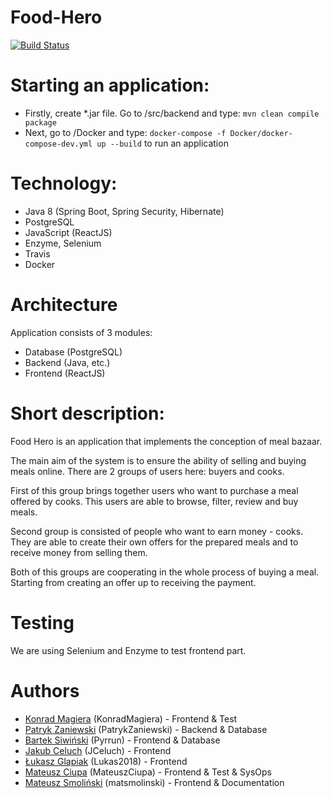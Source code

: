 # Food-Hero
[![Build Status](https://travis-ci.org/JedzenieBohater/Food-Hero.svg?branch=master)](https://travis-ci.org/JedzenieBohater/Food-Hero)

# Starting an application:
- Firstly, create *.jar file. Go to /src/backend and type: `mvn clean compile package`
- Next, go to /Docker and type: `docker-compose -f Docker/docker-compose-dev.yml up --build` to run an application

# Technology:

- Java 8 (Spring Boot, Spring Security, Hibernate)
- PostgreSQL
- JavaScript (ReactJS)
- Enzyme, Selenium
- Travis
- Docker

# Architecture

Application consists of 3 modules:
- Database (PostgreSQL)
- Backend (Java, etc.)
- Frontend (ReactJS)

# Short description:

Food Hero is an application that implements the conception of meal bazaar.

The main aim of the system is to ensure the ability of selling and buying meals online. There are 2 groups of users here: buyers and cooks.

First of this group brings together users who want to purchase a meal offered by cooks. This users are able to browse, filter, review and buy meals. 

Second group is consisted of people who want to earn money - cooks. They are able to create their own offers for the prepared meals and to receive money from selling them. 

Both of this groups are cooperating in the whole process of buying a meal. Starting from creating an offer up to receiving the payment.

# Testing

We are using Selenium and Enzyme to test frontend part.

# Authors
* [Konrad Magiera](https://github.com/KonradMagiera) (KonradMagiera) - Frontend & Test
* [Patryk Zaniewski](https://github.com/PatrykZaniewski) (PatrykZaniewski) - Backend & Database
* [Bartek Siwiński](https://github.com/Pyrrun) (Pyrrun) - Frontend & Database
* [Jakub Celuch](https://github.com/JCeluch) (JCeluch) - Frontend
* [Łukasz Glapiak](https://github.com/Lukas2018) (Lukas2018) - Frontend
* [Mateusz Ciupa](https://github.com/MateuszCiupa) (MateuszCiupa) - Frontend & Test & SysOps
* [Mateusz Smoliński](https://github.com/matsmolinski) (matsmolinski) - Frontend & Documentation
